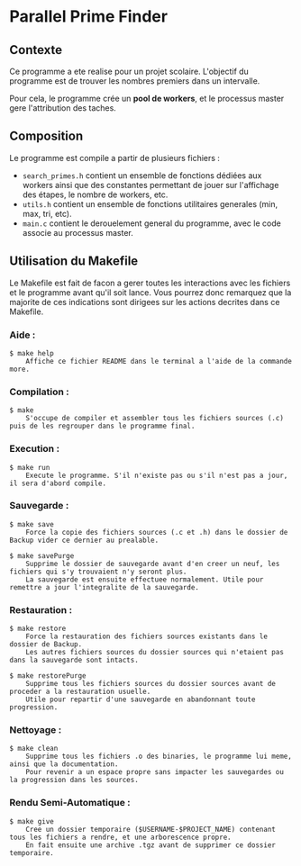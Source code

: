 # Parallel Prime Finder
## Contexte
Ce programme a ete realise pour un projet scolaire. L'objectif du programme est de trouver les nombres premiers dans un intervalle.

Pour cela, le programme crée un **pool de workers**, et le processus master gere l'attribution des taches.

## Composition
Le programme est compile a partir de plusieurs fichiers :
- `search_primes.h` contient un ensemble de fonctions dédiées aux workers ainsi que des constantes permettant de jouer sur l'affichage des étapes, le nombre de workers, etc.
- `utils.h` contient un ensemble de fonctions utilitaires generales (min, max, tri, etc).
- `main.c` contient le derouelement general du programme, avec le code associe au processus master.


## Utilisation du Makefile

Le Makefile est fait de facon a gerer toutes les interactions avec les fichiers et le programme avant qu'il soit lance.
Vous pourrez donc remarquez que la majorite de ces indications sont dirigees sur les actions decrites dans ce Makefile.


### Aide :
    $ make help
        Affiche ce fichier README dans le terminal a l'aide de la commande more.

### Compilation :
    $ make
        S'occupe de compiler et assembler tous les fichiers sources (.c) puis de les regrouper dans le programme final.

### Execution :
    $ make run
        Execute le programme. S'il n'existe pas ou s'il n'est pas a jour, il sera d'abord compile.

### Sauvegarde :
    $ make save
        Force la copie des fichiers sources (.c et .h) dans le dossier de Backup vider ce dernier au prealable.

    $ make savePurge
        Supprime le dossier de sauvegarde avant d'en creer un neuf, les fichiers qui s'y trouvaient n'y seront plus.
        La sauvegarde est ensuite effectuee normalement. Utile pour remettre a jour l'integralite de la sauvegarde.

### Restauration :
    $ make restore
        Force la restauration des fichiers sources existants dans le dossier de Backup.
        Les autres fichiers sources du dossier sources qui n'etaient pas dans la sauvegarde sont intacts.

    $ make restorePurge
        Supprime tous les fichiers sources du dossier sources avant de proceder a la restauration usuelle.
        Utile pour repartir d'une sauvegarde en abandonnant toute progression.

### Nettoyage :
    $ make clean
        Supprime tous les fichiers .o des binaries, le programme lui meme, ainsi que la documentation.
        Pour revenir a un espace propre sans impacter les sauvegardes ou la progression dans les sources.

### Rendu Semi-Automatique :
    $ make give
        Cree un dossier temporaire ($USERNAME-$PROJECT_NAME) contenant tous les fichiers a rendre, et une arborescence propre.
        En fait ensuite une archive .tgz avant de supprimer ce dossier temporaire.